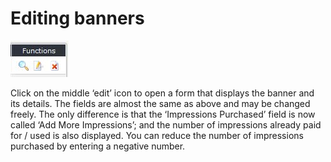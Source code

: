 # Editing banners

![img\_48.jpg](../../.gitbook/assets/img_48.jpg)

Click on the middle ‘edit’ icon to open a form that displays the banner and its details. The fields are almost the same as above and may be changed freely. The only difference is that the ‘Impressions Purchased’ field is now called ‘Add More Impressions’; and the number of impressions already paid for / used is also displayed. You can reduce the number of impressions purchased by entering a negative number.

